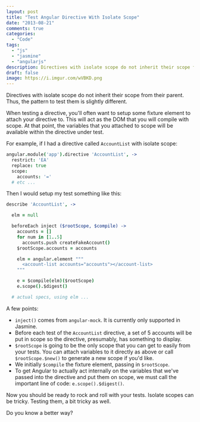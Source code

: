 ```yaml
---
layout: post
title: "Test Angular Directive With Isolate Scope"
date: "2013-08-21"
comments: true
categories:
  - "Code"
tags:
  - "js"
  - "jasmine"
  - "angularjs"
description: Directives with isolate scope do not inherit their scope from their parent.  Thus, the pattern to test them is slightly different.
draft: false
image: https://i.imgur.com/wVBKD.png
---
```


Directives with isolate scope do not inherit their scope from their parent.  Thus, the pattern to test them is slightly different.

<!--more-->

When testing a directive, you'll often want to setup some fixture element to attach your directive to.  This will act as the DOM that you will compile with scope.  At that point, the variables that you attached to scope will be available within the directive under test.

For example, if I had a directive called `AccountList` with isolate scope:

```coffeescript
angular.module('app').directive 'AccountList', ->
  restrict: 'EA'
  replace: true
  scope:
    accounts: '='
  # etc ...
```

Then I would setup my test something like this:

```coffeescript
describe 'AccountList', ->

  elm = null

  beforeEach inject ($rootScope, $compile) ->
    accounts = []
    for num in [1..5]
      accounts.push createFakeAccount()
    $rootScope.accounts = accounts

    elm = angular.element """
      <account-list accounts="accounts"></account-list>
    """

    e = $compile(elm)($rootScope)
    e.scope().$digest()

  # actual specs, using elm ...
```

A few points:

- `inject()` comes from `angular-mock`.  It is currently only supported in Jasmine.
- Before each test of the `AccountList` directive, a set of 5 accounts will be put in scope so the directive, presumably, has something to display.
- `$rootScope` is going to be the only scope that you can get to easily from your tests.  You can attach variables to it directly as above or call `$rootScope.$new()` to generate a new scope if you'd like.
- We initially `$compile` the fixture element, passing in `$rootScope`.
- To get Angular to actually act internally on the variables that we've passed into the directive and put them on scope, we must call the important line of code: `e.scope().$digest()`.

Now you should be ready to rock and roll with your tests.  Isolate scopes can be tricky.  Testing them, a bit tricky as well.

Do you know a better way?
